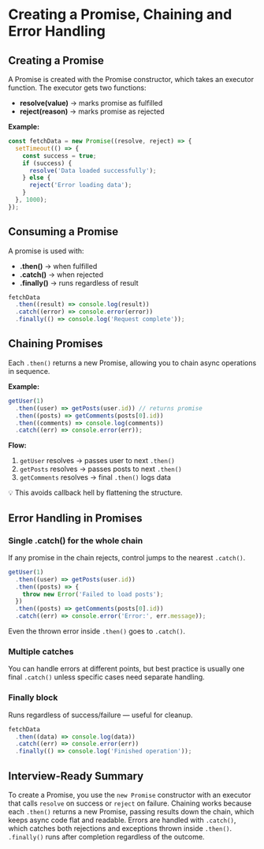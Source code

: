 # Creating a Promise, Chaining and Error Handling

## Creating a Promise

A Promise is created with the Promise constructor, which takes an executor function.
The executor gets two functions:

- **resolve(value)** → marks promise as fulfilled
- **reject(reason)** → marks promise as rejected

**Example:**

```js
const fetchData = new Promise((resolve, reject) => {
  setTimeout(() => {
    const success = true;
    if (success) {
      resolve('Data loaded successfully');
    } else {
      reject('Error loading data');
    }
  }, 1000);
});
```

## Consuming a Promise

A promise is used with:

- **.then()** → when fulfilled
- **.catch()** → when rejected
- **.finally()** → runs regardless of result

```js
fetchData
  .then((result) => console.log(result))
  .catch((error) => console.error(error))
  .finally(() => console.log('Request complete'));
```

## Chaining Promises

Each `.then()` returns a new Promise, allowing you to chain async operations in sequence.

**Example:**

```js
getUser(1)
  .then((user) => getPosts(user.id)) // returns promise
  .then((posts) => getComments(posts[0].id))
  .then((comments) => console.log(comments))
  .catch((err) => console.error(err));
```

**Flow:**

1. `getUser` resolves → passes user to next `.then()`
2. `getPosts` resolves → passes posts to next `.then()`
3. `getComments` resolves → final `.then()` logs data

💡 This avoids callback hell by flattening the structure.

## Error Handling in Promises

### Single .catch() for the whole chain

If any promise in the chain rejects, control jumps to the nearest `.catch()`.

```js
getUser(1)
  .then((user) => getPosts(user.id))
  .then((posts) => {
    throw new Error('Failed to load posts');
  })
  .then((posts) => getComments(posts[0].id))
  .catch((err) => console.error('Error:', err.message));
```

Even the thrown error inside `.then()` goes to `.catch()`.

### Multiple catches

You can handle errors at different points, but best practice is usually one final `.catch()` unless specific cases need separate handling.

### Finally block

Runs regardless of success/failure — useful for cleanup.

```js
fetchData
  .then((data) => console.log(data))
  .catch((err) => console.error(err))
  .finally(() => console.log('Finished operation'));
```

## Interview-Ready Summary

To create a Promise, you use the `new Promise` constructor with an executor that calls `resolve` on success or `reject` on failure. Chaining works because each `.then()` returns a new Promise, passing results down the chain, which keeps async code flat and readable. Errors are handled with `.catch()`, which catches both rejections and exceptions thrown inside `.then()`. `.finally()` runs after completion regardless of the outcome.
